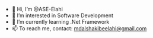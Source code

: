 - 👋 Hi, I’m @ASE-Elahi
- 👀 I’m interested in Software Development
- 🌱 I’m currently learning .Net Framework
- 📫 To reach me, contact: mdalshakibeelahi@gmail.com

<!---
ASE-Elahi/ASE-Elahi is a ✨ special ✨ repository because its `README.md` (this file) appears on your GitHub profile.
You can click the Preview link to take a look at your changes.
--->
